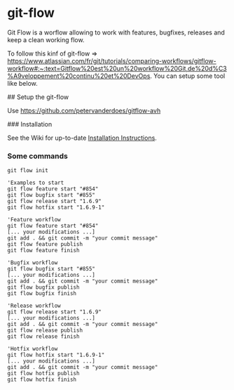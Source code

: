 # git-flow

Git Flow is a worflow allowing to work with features, bugfixes, releases and keep a clean working flow.

To follow this kinf of git-flow => https://www.atlassian.com/fr/git/tutorials/comparing-workflows/gitflow-workflow#:~:text=Gitflow%20est%20un%20workflow%20Git,de%20d%C3%A9veloppement%20continu%20et%20DevOps. You can setup some tool like below.

## Setup the git-flow

Use https://github.com/petervanderdoes/gitflow-avh

### Installation

See the Wiki for up-to-date [Installation Instructions](https://github.com/petervanderdoes/gitflow-avh/wiki/Installation).

### Some commands

```
git flow init

'Examples to start
git flow feature start "#854"
git flow bugfix start "#855"
git flow release start "1.6.9"
git flow hotfix start "1.6.9-1"

'Feature workflow
git flow feature start "#854"
[... your modifications ...]
git add . && git commit -m "your commit message"
git flow feature publish
git flow feature finish

'Bugfix workflow
git flow bugfix start "#855"
[... your modifications ...]
git add . && git commit -m "your commit message"
git flow bugfix publish
git flow bugfix finish

'Release workflow
git flow release start "1.6.9"
[... your modifications ...]
git add . && git commit -m "your commit message"
git flow release publish
git flow release finish

'Hotfix workflow
git flow hotfix start "1.6.9-1"
[... your modifications ...]
git add . && git commit -m "your commit message"
git flow hotfix publish
git flow hotfix finish
```
